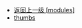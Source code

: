 - [返回上一级 [modules]](page/web前端/工具库/Swiper/swiper-8.4.7/swiper/modules/)
- [thumbs](page/web前端/工具库/Swiper/swiper-8.4.7/swiper/modules/thumbs/)

